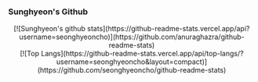 ### Sunghyeon's Github

<!--
**seonghyeoncho/seonghyeoncho** is a ✨ _special_ ✨ repository because its `README.md` (this file) appears on your GitHub profile.

Here are some ideas to get you started:

- 🔭 I’m currently working on ...
- 🌱 I’m currently learning ...
- 👯 I’m looking to collaborate on ...
- 🤔 I’m looking for help with ...
- 💬 Ask me about ...
- 📫 How to reach me: ...
- 😄 Pronouns: ...
- ⚡ Fun fact: ...
-->
<center>
[![Sunghyeon's github stats](https://github-readme-stats.vercel.app/api?username=seonghyeoncho)](https://github.com/anuraghazra/github-readme-stats)<br/>
[![Top Langs](https://github-readme-stats.vercel.app/api/top-langs/?username=seonghyeoncho&layout=compact)](https://github.com/seonghyeoncho/github-readme-stats)
</center>
